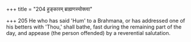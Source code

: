 +++
title = "204 हुङ्कारम् ब्राह्मणस्योक्त्वा"

+++
205	He who has said 'Hum' to a Brahmana, or has addressed one of his betters with 'Thou,' shall bathe, fast during the remaining part of the day, and appease (the person offended) by a reverential salutation.